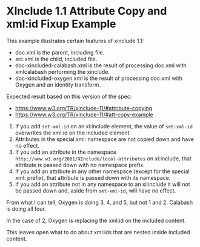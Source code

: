 # XInclude 1.1 Attribute Copy and xml:id Fixup Example

This example illustrates certain features of xinclude 1.1:

* doc.xml is the parent, including file.
* src.xml is the child, included file.
* doc-xincluded-calabash.xml is the result of processing doc.xml with xmlcalabash performing the xinclude.
* doc-xincluded-oxygen.xml is the result of processing doc.xml with Oxygen and an identity transform.

Expected result based on this version of the spec:

* https://www.w3.org/TR/xinclude-11/#attribute-copying
* https://www.w3.org/TR/xinclude-11/#att-copy-example

1. If you add `set-xml-id` on an xi:include element, the value of `set-xml-id` overwrites the xml:id on the included element.
2. Attributes in the special xml: namespace are not copied down and have no effect. 
3. If you add an attribute in the namespace `http://www.w3.org/2001/XInclude/local-attributes` on xi:include, that attribute is passed down with no namespace prefix.
4. If you add an attribute in any other namespace (except for the special xml: prefix), that attribute is passed down with its namespace. 
5. If you add an attribute not in any namespace to an xi:include it will not be passed down and, aside from `set-xml-id`, will have no effect. 

From what I can tell, Oxygen is doing 3, 4, and 5, but not 1 and 2. Calabash is doing all four. 

In the case of 2, Oxygen is replacing the xml:id on the included content.

This leaves open what to do about xml:ids that are nested inside included content. 